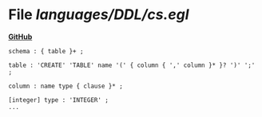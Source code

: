 # File _languages/DDL/cs.egl_
**[GitHub](https://github.com/softlang/yas/blob/master/languages/DDL/cs.egl)**
```
schema : { table }+ ;

table : 'CREATE' 'TABLE' name '(' { column { ',' column }* }? ')' ';' ;

column : name type { clause }* ;

[integer] type : 'INTEGER' ;
...
```
